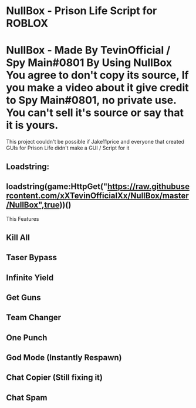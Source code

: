 # NullBox - Prison Life Script for ROBLOX
# NullBox - Made By TevinOfficial / Spy Main#0801 By Using NullBox You agree to don't copy its source, If you make a video about it give credit to Spy Main#0801, no private use. You can't sell it's source or say that it is yours.
This project couldn't be possible if Jake11price and everyone that created GUIs for Prison Life didn't make a GUI / Script for it

## Loadstring:
## loadstring(game:HttpGet("https://raw.githubusercontent.com/xXTevinOfficialXx/NullBox/master/NullBox",true))()

This Features

## Kill All

## Taser Bypass

## Infinite Yield

## Get Guns

## Team Changer

## One Punch

## God Mode (Instantly Respawn)

## Chat Copier (Still fixing it)

## Chat Spam
